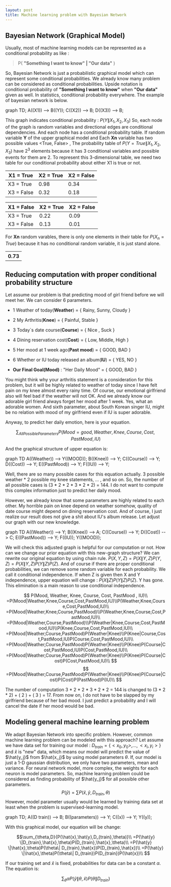 ```yaml
---
layout: post
title: Machine learning problem with Bayesian Network
---
```


## Bayesian Network (Graphical Model)

Usually, most of machine learning models can be represented as a conditional probability as like :
 > P( **"Something I want to know" \|  "Our data"** )

So, Bayesian Network is  just a probabilistic graphical model which can represent some conditional probabilities. We already know many problem can be considered as conditional probabilities. Upside notation is conditional probability of **"Something I want to know"** when **"Our data"** given as well. In statistics,  conditional probability everywhere. The example of bayesian network is below.

<div class="mermaid">
graph TD;
A((X1)) --> B((Y));
C((X2)) --> B;
D((X3)) --> B;
</div>

This graph indicates conditional probability : $P(Y\|X_1,X_2,X_3)$  So, each node of the graph is random variables and directional edges are conditional dependencies. And each node has a conditional probability table. If random variable **Y** of the upper graphical model and Each **Xn** variable has two possible values <True, False> , The probability table of $P(Y=True\|X_1, X_2, X_3)$ have $2^3$ elements because it has 3 conditional variables and possible events for them are 2. To represent this 3-dimensional table, we need two table for our conditional probability about either X1 is true or not.

| X1 = True  | X2 = True | X2 = False |
|------------|-----------|------------|
| X3 = True  | 0.98      | 0.34       |
| X3 = False | 0.32      | 0.18       |  

| X1 = False | X2 = True | X2 = False |
|------------|-----------|------------|
| X3 = True  | 0.22      | 0.09       |
| X3 = False | 0.13      | 0.01       |

For **Xn** random varables, there is only one elements in their table for $P(X_n=True)$  because it has no conditional random variable, it is just stand alone.

<table><tr><th>0.73</th></tr></table>


## Reducing computation with proper conditional probability structure

Let assume our problem is that predicting mood of girl friend before we will meet her. We can consider 6 parameters. 

- 1 Weather of today(**Weather**) = { Rainy, Sunny, Cloudy } 
- 2 My Arthritis(**Knee**) = { Painful, Stable }
- 3 Today`s date course(**Course**) = { Nice , Suck }
- 4 Dining reservation cost(**Cost**) = { Low, Middle, High }
- 5 Her mood at 1 week ago(**Past mood**) = { GOOD, BAD }
- 6 Whether or IU today released an album(**IU**) = { YES, NO }


- **Our Final Goal(Mood)** : "Her Daily Mood" = { GOOD, BAD }
 
You might think why your arthritis statement is a consideration for this problem, but it will be highly related to weather of today since I have felt pain on my knee almost every rainy time. Of course, our emotional girlfriend also will feel bad if the weather will not OK. And we already know our adorable girl friend always forget her mood after 1 week. Yes, what an adorable women. And sixth parameter, about South Korean singer IU, might be no relation with mood of my girlfriend even if IU is super adorable.

Anyway, to predict her daily emotion, here is your equation.

$$
\sum_{All PossibleParameters}{P(Mood = good, Weather, Knee, Course, Cost, PastMood, IU)}
$$

And the graphical structure of upper equation is:

<div class="mermaid">
graph TD
A((Weather)) --> Y((MOOD));
B((Knee)) --> Y;
C((Course)) --> Y;
D((Cost)) --> Y;
E((PastMood)) --> Y;
F((IU)) --> Y;
</div>

Well, there are so many possible cases for this equation actually. 3 possible weather * 2 possible my knee statements, ... , and so on. So, the number of all possible cases is (3 * 2 * 2 * 3 * 2 * 2) = 144. I do not want to compute this complex information just to predict her daily mood.

However, we already know that some parameters are highly related to each other. My horrible pain on knee depend on weather somehow, quality of date course might depend on dining reservation cost. And of course, I just realize our result does not give a shit about  IU's album release. Let adjust our graph with our new knowledge.

<div class="mermaid">
graph TD
A((Weather)) --> Y;
B((Knee)) --> A;
C((Course)) --> Y;
D((Cost)) --> C;
E((PastMood)) --> Y;
F((IU));
Y((MOOD));
</div>

We will check this adjusted graph is helpful for our computation or not. How can we change our prior equation with this new-graph structure? We can rewrite our original equation by using chain rule. $P(X,Y,Z)=P(X\|Y,Z)P(Y,Z)=P(X\|Y,Z)P(Y\|Z)P(Z)$. And of course if there are proper conditional probabilities, we can remove some random variable for each probability. We call it conditional independence. If when Z is given then X and Y independence, upper equation will change : $P(X\|Z)P(Y\|Z)P(Z)$. Y has gone. This elimination is a main reason to use conditional independence.

$$
P(Mood, Weather, Knee, Course, Cost, PastMood , IU)\\
=P(Mood|Weather,Knee,Course,Cost,PastMood,IU)\\P(Weather,Knee,Course,Cost,PastMood,IU)\\
=P(Mood|Weather,Knee,Course,PastMood)\\P(Weather,Knee,Course,Cost,PastMood,IU)\\
=P(Mood|Weather,Course,PastMood)\\P(Weather|Knee,Course,Cost,PastMood,IU)\\P(Knee,Course,Cost,PastMood,IU)\\
=P(Mood|Weather,Course,PastMood)P(Weather|Knee)\\P(Knee|Course,Cost,PastMood,IU)P(Course,Cost,PastMood,IU)\\
=P(Mood|Weather,Course,PastMood)P(Weather|Knee)\\P(Knee)P(Course|Cost,PastMood,IU)P(Cost,PastMood,IU)\\
=P(Mood|Weather,Course,PastMood)P(Weather|Knee)\\P(Knee)P(Course|Cost)P(Cost,PastMood,IU)\\
$$
$$
=P(Mood|Weather,Course,PastMood)P(Weather|Knee)\\P(Knee)P(Course|Cost)P(Cost)P(PastMood)P(IU)\\
$$

The number of computation 3 * 2 * 2 * 3 * 2 * 2 = 144 is changed to (3 * 2 * 2) + ( 2 ) + ( 3 ) = 17. From now on, I do not have to be slapped by my girlfriend because of her bad mood. I just predict a probability and I will cancel the date if her mood would be bad.

## Modeling general machine learning problem

We adapt Bayesian Network into specific problem. However, common machine learning problem can be modeled with this approach? Let assume we have data set for training our model : $D_{train}=\{<x_0,y_0>,...,<x_i, y_i>\}$ and $\hat{x}$ is "new" data, which means our model will predict the value of $\hat{y_j}$ from $\hat{x_j}$  by using model parameters $\theta$. If, our model is just a 1-D gaussian distribution, we only have two parameters, mean and variance. For neural network model, more complex, the weights for each neuron is model parameters.  So, machine learning problem could be considered as finding probability of $\hat{y_j}$ for all possible other parameters.
$$P(\hat{y}) =\sum{P(\hat{x},\hat{y},D_{train},\theta)}$$
However, model parameter usually would be learned by training data set at least when the problem is supervised-learning model. 

<div class="mermaid">
graph TD;
A((D train)) --> B; 
B((parameters)) --> Y;
C((x)) --> Y;
Y((y));
</div>

With this graphical model, our equation will be change:

$$\sum_{\theta,D}{P(\hat{x},\hat{y},D_{train},\theta)}\\
=P(\hat{y} \|D_{train},\hat{x},\theta)P(D_{train},\hat{x},\theta)\\
=P(\hat{y} \|\hat{x},\theta)P(\theta\| D_{train},\hat{x})P(D_{train},\hat{x})\\
=P(\hat{y} \|\hat{x},\theta)P(\theta\| D_{train})P(D_{train})P(\hat{x})\\
$$

If our training set and $\hat{x}$ is fixed, probabilities for data can be a constant $\alpha$. The equation is:

$$\sum_{\theta}\alpha P(\hat{y} \|\theta, \hat{x})P(\theta\|D_{train})$$
